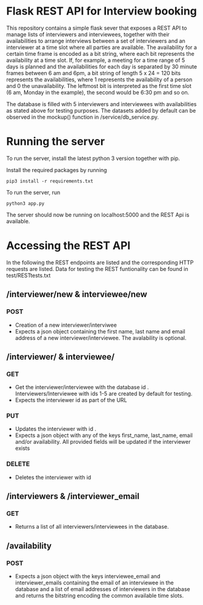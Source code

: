 # Flask REST API for Interview booking

This repository contains a simple flask sever that exposes a REST API to manage
lists of interviewers and interviewees, together with their availabilities to
arrange interviews between a set of interviewers and an interviewer at a time
slot where all parties are available. The availability for a certain time frame
is encoded as a bit string, where each bit represents the availability at a time
slot. If, for example, a meeting for a time range of 5 days is planned and the
availabilities for each day is separated by 30 minute frames between 6 am and 6pm,
a bit string of length 5 x 24 = 120 bits represents the availabilities, where 1
represents the availability of a person and 0 the unavailability. The leftmost bit
is interpreted as the first time slot (6 am, Monday in the example), the second
would be 6:30 pm and so on.

The database is filled with 5 interviewers and interviewees with availabilities
as stated above for testing purposes. The datasets added by default can be
observed in the mockup() function in /service/db_service.py.

# Running the server

To run the server, install the latest python 3 version together with pip.

Install the required packages by running
```
pip3 install -r requirements.txt
```

To run the server, run
```
python3 app.py
```

The server should now be running on localhost:5000 and the REST Api is available.

# Accessing the REST API

In the following the REST endpoints are listed and the corresponding HTTP requests
are listed. Data for testing the REST funtionality can be found in test/RESTtests.txt

## /interviewer/new & interviewee/new
### POST
* Creation of a new interviewer/interviwee
* Expects a json object containing the first name, last name and email address of a new interviewer/interviewee. The avalability is optional.

## /interviewer/<id> & interviewee/<id>
### GET
* Get the interviewer/interviewee with the database id <id>. Interviewers/Interviewee with ids 1-5 are created by default for testing.
* Expects the interviewer id as part of the URL

### PUT
* Updates the interviewer with id <id>.
* Expects a json object with any of the keys first_name, last_name, email and/or availability. All provided fields will be updated if the interviewer exists

### DELETE
* Deletes the interviewer with id <id>

## /interviewers & /interviewer_email
### GET
* Returns a list of all interviewers/interviewees in the database.

## /availability
### POST
* Expects a json object with the keys interviewee_email and interviewer_emails containing the email of an interviewee in the database and a list of email addresses of interviewers in the database and returns the bitstring encoding the common available time slots.
